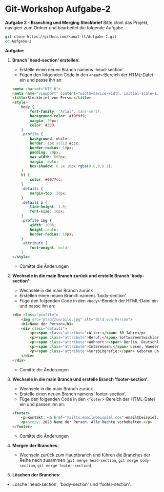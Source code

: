 # Git-Workshop Aufgabe-2

**Aufgabe 2 - Branching und Merging Steckbrief**
Bitte clont das Projekt, navigiert zum Ordner und bearbeitet die folgende Aufgabe.
   ```sh
   git clone https://github.com/kunal-ll/Aufgabe-2.git
   cd Aufgabe-2
   ```
**Aufgabe:**
1. **Branch 'head-section' erstellen:**
   - Erstelle einen neuen Branch namens 'head-section'.
   - Fügen den folgenden Code in den `<head>`-Bereich der HTML-Datei ein und passe ihn an:
   ```html
   <meta charset="UTF-8">
   <meta name="viewport" content="width=device-width, initial-scale=1.0">
   <title>Steckbrief von Person</title>
   <style>
       body {
           font-family: 'Arial', sans-serif;
           background-color: #f9f9f9;
           margin: 20px;
           color: #333;
       }
       .profile {
           background: white;
           border: 1px solid #ccc;
           border-radius: 10px;
           padding: 20px;
           max-width: 600px;
           margin: auto;
           box-shadow: 0 2x 10px rgba(0,0,0,0.1);
       }
       h1 {
           color: #0077cc;
       }
       .details {
           margin-top: 20px;
       }
       .details p {
           line-height: 1.6;
           font-size: 16px;
       }
       .profile img {
           width: 100%;
           height: auto;
           border-radius: 10px;
       }
       .attribute {
           font-weight: bold;
       }
   </style>
   ```
   - Comitte die Änderungen
     
2. **Wechsele in die main Branch zurück und erstelle Branch 'body-section':**
   - Wechsele in die main Branch zurück
   - Erstellen einen neuen Branch namens 'body-section'.
   - Füge den folgenden Code in den `<body>`-Bereich der HTML-Datei ein und passe ihn an:
   ```html
   <div class="profile">
       <img src="pfad/zum/bild.jpg" alt="Bild von Person">
       <h1>Name der Person</h1>
       <div class="details">
           <p><span class="attribute">Alter:</span> 30 Jahre</p>
           <p><span class="attribute">Beruf:</span> Softwareentwickler</p>
           <p><span class="attribute">Wohnort:</span> Berlin, Deutschland</p>
           <p><span class="attribute">Interessen:</span> Lesen, Wandern, Programmieren</p>
           <p><span class="attribute">Kurzbiografie:</span> Geboren und aufgewachsen in Hamburg, hat die Person Informatik studiert und arbeitet seit 5 Jahren als Softwareentwickler in Berlin. In der Freizeit geht sie gerne wandern und beschäftigt sich mit Open-Source-Projekten.</p>
       </div>
   </div>
   ```
   - Comitte die Änderungen
     
4. **Wechsele in die main Branch und erstelle Branch 'footer-section':**
   - Wechsele in die main Branch zurück
   - Erstelle einen neuen Branch namens 'footer-section'.
   - Füge den folgenden Code in den `<footer>`-Bereich der HTML-Datei ein und passen ihn an:
   ```html
   <footer>
       <p>Kontakt: <a href="mailto:email@beispiel.com">email@beispiel.com</a></p>
       <p>&copy; 2023 Name der Person. Alle Rechte vorbehalten.</p>
   </footer>
   ```
   - Comitte die Änderungen
     
6. **Mergen der Branches:**
   - Wechseln zurück zum Hauptbranch und führen die Branches der Reihe nach zusammen (`git merge head-section`, `git merge body-section`, `git merge footer-section`).
     
 7. **Löschen der Branches:**
   - Lösche 'head-section', 'body-section' und  'footer-section'.
